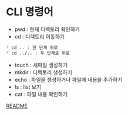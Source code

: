 # CLI 명령어

* pwd : 현재 디렉토리 확인하기
* cd : 디렉토리 이동하기
``` md
* cd .. : 한 단계 위로
* cd ../.. : 두 단계로 위로
```
* touch : 새파일 생성하기
* mkdir : 디렉토리 생성하기
* echo : 파일을 생성하거나 파일에 내용을 추가하기
* ls : list 보기
* cat : 파일 내용 확인하기

[README](../README.md)